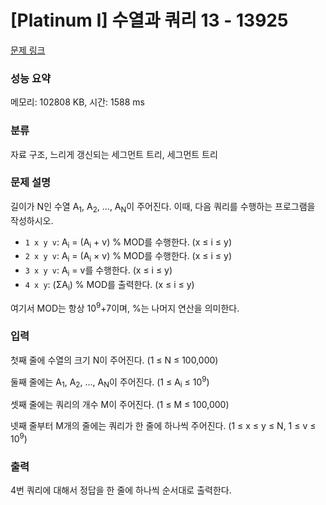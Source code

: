 # [Platinum I] 수열과 쿼리 13 - 13925 

[문제 링크](https://www.acmicpc.net/problem/13925) 

### 성능 요약

메모리: 102808 KB, 시간: 1588 ms

### 분류

자료 구조, 느리게 갱신되는 세그먼트 트리, 세그먼트 트리

### 문제 설명

<p>길이가 N인 수열 A<sub>1</sub>, A<sub>2</sub>, ..., A<sub>N</sub>이 주어진다. 이때, 다음 쿼리를 수행하는 프로그램을 작성하시오. </p>

<ul>
	<li><code>1 x y v</code>: A<sub>i</sub> = (A<sub>i</sub> + v) % MOD를 수행한다. (x ≤ i ≤ y)</li>
	<li><code>2 x y v</code>: A<sub>i</sub> = (A<sub>i</sub> × v) % MOD를 수행한다. (x ≤ i ≤ y)</li>
	<li><code>3 x y v</code>: A<sub>i</sub> = v를 수행한다. (x ≤ i ≤ y)</li>
	<li><code>4 x y</code>: (ΣA<sub>i</sub>) % MOD를 출력한다. (x ≤ i ≤ y)</li>
</ul>

<p>여기서 MOD는 항상 10<sup>9</sup>+7이며, %는 나머지 연산을 의미한다.</p>

### 입력 

 <p>첫째 줄에 수열의 크기 N이 주어진다. (1 ≤ N ≤ 100,000)</p>

<p>둘째 줄에는 A<sub>1</sub>, A<sub>2</sub>, ..., A<sub>N</sub>이 주어진다. (1 ≤ A<sub>i</sub> ≤ 10<sup>9</sup>)</p>

<p>셋째 줄에는 쿼리의 개수 M이 주어진다. (1 ≤ M ≤ 100,000)</p>

<p>넷째 줄부터 M개의 줄에는 쿼리가 한 줄에 하나씩 주어진다. (1 ≤ x ≤ y ≤ N, 1 ≤ v ≤ 10<sup>9</sup>)</p>

### 출력 

 <p>4번 쿼리에 대해서 정답을 한 줄에 하나씩 순서대로 출력한다.</p>

